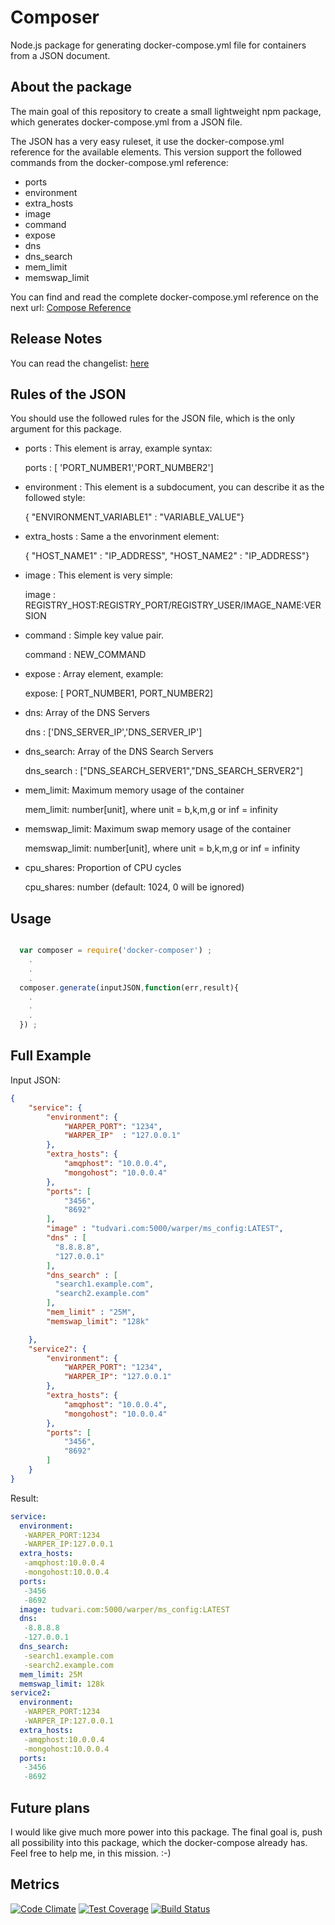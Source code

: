 # Composer
Node.js package for generating docker-compose.yml file for containers from a JSON document.

## About the package

The main goal of this repository to create a small lightweight npm package, which generates docker-compose.yml from a JSON file.

The JSON has a very easy ruleset, it use the docker-compose.yml reference for the available elements. This version support the followed commands from the docker-compose.yml reference:

- ports
- environment
- extra_hosts
- image
- command
- expose
- dns
- dns_search
- mem_limit
- memswap_limit


You can find and read the complete docker-compose.yml reference on the next url: [Compose Reference](https://docs.docker.com/compose/yml/)

## Release Notes

You can read the changelist: [here](https://github.com/tudvari/docker-composer/blob/master/ReleaseNotes.md)

## Rules of the JSON

You should use the followed rules for the JSON file, which is the only argument for this package.

- ports : This element is array, example syntax:

  ports : [ 'PORT_NUMBER1','PORT_NUMBER2']

- environment : This element is a subdocument, you can describe it as the followed style:

  { "ENVIRONMENT_VARIABLE1" : "VARIABLE_VALUE"}

- extra_hosts : Same a the envorinment element:

  { "HOST_NAME1" : "IP_ADDRESS", "HOST_NAME2" : "IP_ADDRESS"}

- image : This element is very simple:

  image : REGISTRY_HOST:REGISTRY_PORT/REGISTRY_USER/IMAGE_NAME:VERSION

- command : Simple key value pair.

  command : NEW_COMMAND

- expose : Array element, example:

  expose: [ PORT_NUMBER1, PORT_NUMBER2]

- dns: Array of the DNS Servers

  dns : ['DNS_SERVER_IP','DNS_SERVER_IP']

- dns_search: Array of the DNS Search Servers

  dns_search : ["DNS_SEARCH_SERVER1","DNS_SEARCH_SERVER2"]

- mem_limit: Maximum memory usage of the container

  mem_limit: number[unit], where unit = b,k,m,g or inf = infinity

- memswap_limit: Maximum swap memory usage of the container

  memswap_limit: number[unit], where unit = b,k,m,g or inf = infinity

- cpu_shares: Proportion of CPU cycles

  cpu_shares: number (default: 1024, 0 will be ignored)
## Usage

```javascript

  var composer = require('docker-composer') ;
    .
    .
    .
  composer.generate(inputJSON,function(err,result){
    .
    .
    .
  }) ;
```


## Full Example
Input JSON:

```json
{
    "service": {
        "environment": {
            "WARPER_PORT": "1234",
            "WARPER_IP"  : "127.0.0.1"
        },
        "extra_hosts": {
            "amqphost": "10.0.0.4",
            "mongohost": "10.0.0.4"
        },
        "ports": [
            "3456",
            "8692"
        ],
        "image" : "tudvari.com:5000/warper/ms_config:LATEST",
        "dns" : [
          "8.8.8.8",
          "127.0.0.1"
        ],
        "dns_search" : [
          "search1.example.com",
          "search2.example.com"
        ],
        "mem_limit" : "25M",
        "memswap_limit": "128k"

    },
    "service2": {
        "environment": {
            "WARPER_PORT": "1234",
            "WARPER_IP": "127.0.0.1"
        },
        "extra_hosts": {
            "amqphost": "10.0.0.4",
            "mongohost": "10.0.0.4"
        },
        "ports": [
            "3456",
            "8692"
        ]
    }
}
```

Result:
```yml
service:
  environment:
   -WARPER_PORT:1234
   -WARPER_IP:127.0.0.1
  extra_hosts:
   -amqphost:10.0.0.4
   -mongohost:10.0.0.4
  ports:
   -3456
   -8692
  image: tudvari.com:5000/warper/ms_config:LATEST
  dns:
   -8.8.8.8
   -127.0.0.1
  dns_search:
   -search1.example.com
   -search2.example.com
  mem_limit: 25M
  memswap_limit: 128k
service2:
  environment:
   -WARPER_PORT:1234
   -WARPER_IP:127.0.0.1
  extra_hosts:
   -amqphost:10.0.0.4
   -mongohost:10.0.0.4
  ports:
   -3456
   -8692
```




## Future plans

I would like give much more power into this package. The final goal is, push all possibility into this package, which the docker-compose already has. Feel free to help me, in this mission. :-)

## Metrics

[![Code Climate](https://codeclimate.com/github/tudvari/composer/badges/gpa.svg)](https://codeclimate.com/github/tudvari/composer)
[![Test Coverage](https://codeclimate.com/github/tudvari/composer/badges/coverage.svg)](https://codeclimate.com/github/tudvari/composer/coverage)
[![Build Status](https://travis-ci.org/tudvari/docker-composer.svg?branch=master)](https://travis-ci.org/tudvari/docker-composer)

